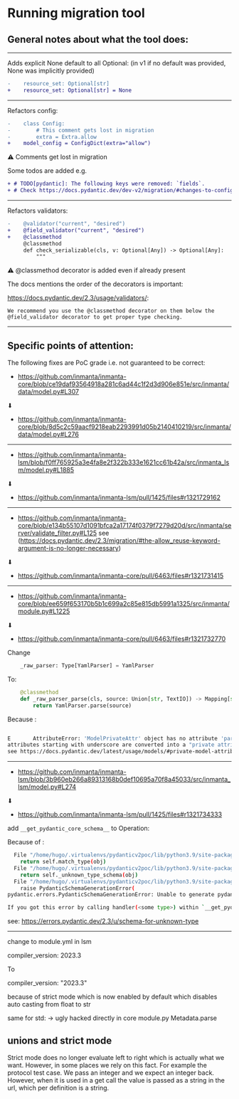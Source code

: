 # Running migration tool

## General notes about what the tool does:

------------------------------------------------------
Adds explicit None default to all Optional: (in v1 if no default was provided, None was implicitly provided)

```diff
-    resource_set: Optional[str]
+    resource_set: Optional[str] = None
```
------------------------------------------------------

Refactors config:

```diff
-    class Config:
-        # This comment gets lost in migration
-        extra = Extra.allow
+    model_config = ConfigDict(extra="allow")
```

⚠️ Comments get lost in migration

Some todos are added e.g.

```diff
+ # TODO[pydantic]: The following keys were removed: `fields`.
+ # Check https://docs.pydantic.dev/dev-v2/migration/#changes-to-config for more information.
```


------------------------------------------------------

Refactors validators:

```diff
-    @validator("current", "desired")
+    @field_validator("current", "desired")
+    @classmethod
     @classmethod
     def check_serializable(cls, v: Optional[Any]) -> Optional[Any]:
         """
```
⚠️ @classmethod decorator is added even if already present


The docs mentions the order of the decorators is important:

https://docs.pydantic.dev/2.3/usage/validators/:
```text
We recommend you use the @classmethod decorator on them below the @field_validator decorator to get proper type checking.
```

------------------------------------------------------



## Specific points of attention:

The following fixes are PoC grade i.e. not guaranteed to be correct:

- https://github.com/inmanta/inmanta-core/blob/ce19daf93564918a281c6ad44c1f2d3d906e851e/src/inmanta/data/model.py#L307

⬇

- https://github.com/inmanta/inmanta-core/blob/8d5c2c59aacf9218eab2293991d05b2140410219/src/inmanta/data/model.py#L276

------------------------------------------------------


- https://github.com/inmanta/inmanta-lsm/blob/f0ff765925a3e4fa8e2f322b333e1621cc61b42a/src/inmanta_lsm/model.py#L1885


⬇

- https://github.com/inmanta/inmanta-lsm/pull/1425/files#r1321729162

------------------------------------------------------

- https://github.com/inmanta/inmanta-core/blob/e134b55107d1091bfca2a17174f0379f7279d20d/src/inmanta/server/validate_filter.py#L125
see (https://docs.pydantic.dev/2.3/migration/#the-allow_reuse-keyword-argument-is-no-longer-necessary)

⬇

- https://github.com/inmanta/inmanta-core/pull/6463/files#r1321731415
------------------------------------------------------

- https://github.com/inmanta/inmanta-core/blob/ee659f653170b5b1c699a2c85e815db5991a1325/src/inmanta/module.py#L1225

⬇

- https://github.com/inmanta/inmanta-core/pull/6463/files#r1321732770

Change

```python
    _raw_parser: Type[YamlParser] = YamlParser
```
To:

```python
    @classmethod
    def _raw_parser_parse(cls, source: Union[str, TextIO]) -> Mapping[str, object]:
        return YamlParser.parse(source)
```


Because :

```sh

E       AttributeError: 'ModelPrivateAttr' object has no attribute 'parse'
attributes starting with underscore are converted into a "private attribute" which is not validated or even set during calls to __init__, model_validate
see https://docs.pydantic.dev/latest/usage/models/#private-model-attributes

```

------------------------------------------------------


- https://github.com/inmanta/inmanta-lsm/blob/3b960eb266a89313168b0def10695a70f8a45033/src/inmanta_lsm/model.py#L274

⬇

- https://github.com/inmanta/inmanta-lsm/pull/1425/files#r1321734333

add  `__get_pydantic_core_schema__` to Operation:

Because of :

```sh
  File "/home/hugo/.virtualenvs/pydanticv2poc/lib/python3.9/site-packages/pydantic/_internal/_generate_schema.py", line 694, in _generate_schema
    return self.match_type(obj)
  File "/home/hugo/.virtualenvs/pydanticv2poc/lib/python3.9/site-packages/pydantic/_internal/_generate_schema.py", line 781, in match_type
    return self._unknown_type_schema(obj)
  File "/home/hugo/.virtualenvs/pydanticv2poc/lib/python3.9/site-packages/pydantic/_internal/_generate_schema.py", line 377, in _unknown_type_schema
    raise PydanticSchemaGenerationError(
pydantic.errors.PydanticSchemaGenerationError: Unable to generate pydantic-core schema for <class 'inmanta_lsm.model.Operation'>. Set `arbitrary_types_allowed=True` in the model_config to ignore this error or implement `__get_pydantic_core_schema__` on your type to fully support it.

If you got this error by calling handler(<some type>) within `__get_pydantic_core_schema__` then you likely need to call `handler.generate_schema(<some type>)` since we do not call `__get_pydantic_core_schema__` on `<some type>` otherwise to avoid infinite recursion.

```

see: https://errors.pydantic.dev/2.3/u/schema-for-unknown-type

------------------------------------------------------


change to module.yml in lsm

compiler_version: 2023.3

To


compiler_version: "2023.3"

because of strict mode which is now enabled by default which disables auto casting from float to str


same for std: -> ugly hacked directly in core module.py Metadata.parse

## unions and strict mode 

Strict mode does no longer evaluate left to right which is actually what we want. However, in some places we rely on this
fact. For example the protocol test case. We pass an integer and we expect an integer back. However, when it is used in a get
call the value is passed as a string in the url, which per definition is a string.